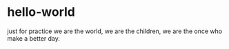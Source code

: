 # hello-world
just for practice
we are the world, we are the children, we are the once who make a better day.
